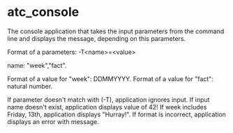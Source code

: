# atc_console
The console application that takes the input parameters from the command line 
and displays the message, depending on this parameters.

Format of a parameters: -T&lt;name&gt;=&lt;value&gt;

name: "week","fact".

Format of a value for "week": DDMMYYYY.
Format of a value for "fact": natural number.

If parameter doesn't match with (-T), application ignores input.
If input name doesn't exist, application displays value of 42!
If week includes Friday, 13th, application displays "Hurray!".
If format is incorrect, application displays an error with message.
